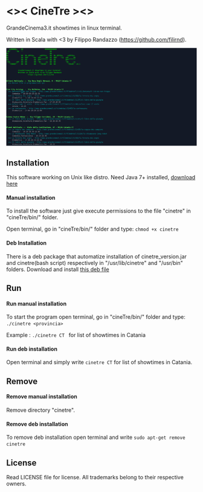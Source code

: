# <>< CineTre ><>

GrandeCinema3.it showtimes in linux terminal.

Written in Scala with <3 by Filippo Randazzo (https://github.com/filirnd).


![alt text](https://github.com/filirnd/cineTre/blob/master/images/Screenshot%20-%2002052016%20-%2016:57:49.png "Screenshot of cineTre")



## Installation

This software working on Unix like distro.
Need Java 7+ installed, [download here](http://java.com/en/download/)

#### Manual installation
To install the software just give execute permissions to the file "cinetre" in "cineTre/bin/" folder.

Open terminal, go in "cineTre/bin/" folder and type:  `` chmod +x cinetre ``

#### Deb Installation
There is a deb package that automatize installation of cinetre_version.jar and cinetre(bash script) respectively in "/usr/lib/cinetre" and "/usr/bin" folders.
Download and install [this deb file](https://github.com/filirnd/cineTre/blob/master/deb/cinetre-0.1.deb?raw=true)


## Run
#### Run manual installation
To start the program open terminal, go in "cineTre/bin/" folder and type:
``./cinetre <provincia> `` 

Example : ``./cinetre CT `` for list of showtimes in Catania

#### Run deb installation
Open terminal and simply write ``cinetre CT`` for list of showtimes in Catania.



## Remove
#### Remove manual installation
Remove directory "cinetre".

#### Remove deb installation
To remove deb installation open terminal and write ``sudo apt-get remove cinetre``

## License
Read LICENSE file for license.
All trademarks belong to their respective owners.
